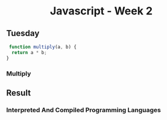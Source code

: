 <h1 align="center">Javascript - Week 2</h1>
  
  
 ## Tuesday
 
```javascript
 function multiply(a, b) {
  return a * b;
}
```
 
<h3>Multiply</h3>
 


## Result



<h3>Interpreted And Compiled Programming Languages</h3>
